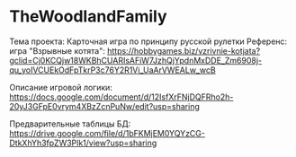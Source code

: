 # TheWoodlandFamily

Тема проекта: Карточная игра по принципу русской рулетки
Референс: игра "Взрывные котята": https://hobbygames.biz/vzrivnie-kotjata?gclid=Cj0KCQjw18WKBhCUARIsAFiW7JzhQjYpdnMxDDE_Zm6908j-qu_yoIVCUEkOdFpTkrP3c76Y2R1Vi_UaArVWEALw_wcB

Описание игровой логики:
https://docs.google.com/document/d/12IsfXrFNjDQFRho2h-20yJ3GFpE0vrym4XBzZcnPuNw/edit?usp=sharing

Предварительные таблицы БД:
https://drive.google.com/file/d/1bFKMjEM0YQYzCG-DtkXhYh3fpZW3Plk1/view?usp=sharing
